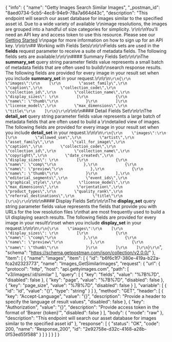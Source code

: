{
  "info": {
    "name": "Getty Images Search Similar Images",
    "_postman_id": "8aed0734-5cb5-4ec8-94e9-78a7a664d43c",
    "description": "This endpoint will search our asset database for images similar to the specified asset id. Due to a wide variety of available \r\nimage resolutions, the images are grouped into a handful of size categories for simplicity. \r\n\r\nYou'll need an API key and access token to use this resource. Please see our [Getting Started](http://developers.gettyimages.com/en/getting-started.html) \r\npage for more information on how to sign up for an API key. \r\n\r\n## Working with Fields Sets\r\n\r\nFields sets are used in the **fields** request parameter to receive a suite of metadata fields. The following fields sets are available:\r\n\r\n#### Summary Fields Set\r\n\r\nThe **summary_set** query string parameter fields value represents a small batch of metadata fields that are often used to build\r\nsearch response results. The following fields are provided for every image in your result set when you include **summary_set** in your request.\r\n\r\n```\r\n{\r\n    \"images\":\r\n    [\r\n        \"asset_family\",\r\n        \"caption\",\r\n        \"collection_code\",\r\n        \"collection_id\",\r\n        \"collection_name\",\r\n        \"display_sizes\": \r\n        [\r\n            {\r\n                \"name\": \"thumb\"\r\n            }\r\n        ]\r\n        \"license_model\",\r\n        \"max_dimensions\",\r\n        \"title\"\r\n    ]\r\n}\r\n```\r\n\r\n#### Detail Fields Set\r\n\r\nThe **detail_set** query string parameter fields value represents a large batch of metadata fields that are often used to build a \r\ndetailed view of images. The following fields are provided for every image in your result set when you include **detail_set** in your request.\r\n\r\n```\r\n{\r\n    \"images\":\r\n    [\r\n        \"allowed_use\",\r\n        \"artist\",\r\n        \"asset_family\",\r\n        \"call_for_image\",\r\n        \"caption\",\r\n        \"collection_code\",\r\n        \"collection_id\",\r\n        \"collection_name\",\r\n        \"copyright\",\r\n        \"date_created\",\r\n        \"display_sizes\": \r\n        [\r\n            {\r\n                \"name\": \"comp\"\r\n            },\r\n            {\r\n                \"name\": \"preview\"\r\n            },\r\n            {\r\n                \"name\": \"thumb\"\r\n            }\r\n        ],\r\n        \"editorial_segments\",\r\n        \"event_ids\",\r\n        \"graphical_style\",\r\n        \"license_model\",\r\n        \"max_dimensions\",\r\n        \"orientation\",\r\n        \"product_types\",\r\n        \"quality_rank\",\r\n        \"referral_destinations\",\r\n        \"title\"\r\n    ]\r\n}\r\n```\r\n\r\n#### Display Fields Set\r\n\r\nThe **display_set** query string parameter fields value represents the fields that provide you with URLs for the low resolution files \r\nthat are most frequently used to build a UI displaying search results. The following fields are provided for every image in your result\r\nset when you include **display_set** in your request.\r\n\r\n```\r\n{\r\n    \"images\":\r\n    [\r\n        \"display_sizes\": \r\n        [\r\n            {\r\n                \"name\": \"comp\"\r\n            },\r\n            {\r\n                \"name\": \"preview\"\r\n            },\r\n            {\r\n                \"name\": \"thumb\"\r\n            }\r\n        ]\r\n    ]\r\n}\r\n```",
    "schema": "https://schema.getpostman.com/json/collection/v2.0.0/"
  },
  "item": [
    {
      "name": "images",
      "item": [
        {
          "id": "b6f6c1f7-380e-419a-b22a-fca2d2323773",
          "name": "Images_GetSimilarImages",
          "request": {
            "url": {
              "protocol": "http",
              "host": "api.gettyimages.com",
              "path": [
                "v3/images/:id/similar"
              ],
              "query": [
                {
                  "key": "fields",
                  "value": "%7B%7D",
                  "disabled": false
                },
                {
                  "key": "page",
                  "value": "%7B%7D",
                  "disabled": false
                },
                {
                  "key": "page_size",
                  "value": "%7B%7D",
                  "disabled": false
                }
              ],
              "variable": [
                {
                  "id": "id",
                  "value": "{}",
                  "type": "string"
                }
              ]
            },
            "method": "GET",
            "header": [
              {
                "key": "Accept-Language",
                "value": "{}",
                "description": "Provide a header to specify the language of result values",
                "disabled": false
              },
              {
                "key": "Authorization",
                "value": "{}",
                "description": "Provide access token in the format of 'Bearer {token}'",
                "disabled": false
              }
            ],
            "body": {
              "mode": "raw"
            },
            "description": "This endpoint will search our asset database for images similar to the specified asset id"
          },
          "response": [
            {
              "status": "OK",
              "code": 200,
              "name": "Response_200",
              "id": "2e92758e-d32c-4168-a28b-0f53ed55f588"
            }
          ]
        }
      ]
    }
  ]
}